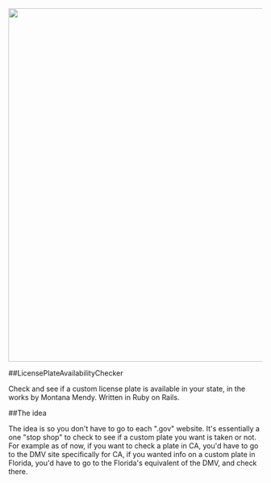 <img src="http://www.getprowl.com/images/plates.jpg" width="700" height="700">

##LicensePlateAvailabilityChecker

Check and see if a custom license plate is available in your state, in the works by Montana Mendy. Written in Ruby on Rails.

##The idea 

The idea is so you don't have to go to each ".gov" website. It's essentially a one "stop shop" to check to see if a custom plate you want is taken or not. For example as of now, if you want to check a plate in CA, you'd have to go to the DMV site specifically for CA, if you wanted info on a custom plate in Florida, you'd have to go to the Florida's equivalent of the DMV, and check there. 
